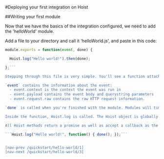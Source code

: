 #Deploying your first integration on Hoist

##Writing your first module

Now that we have the basics of the integration configured, we need to add the 'helloWorld' module.

Add a file to your directory and call it 'helloWorld.js', and paste in this code: 

```javascript
module.exports = function(event, done) {

  Hoist.log("Hello world!").then(done);  

};```

Stepping through this file is very simple. You'll see a function attached to the 'module.exports' object that gets passed two parameters, event and done.

`event` contains the information about the event:
  - event.context is the context the event was run in
  - event.payload contains the event body and querystring parameters
  - event.request.raw contains the raw HTTP request information.

`done` is called when you're finished with the module. Modules will timeout after 20 seconds if done isn't called, but you want to make sure done is called, as your other calls will get backed up waiting for a slow module to timeout. 

Inside the function, Hoist.log is called. The Hoist object is globally available to all modules and contains everything you need to interact with the Hoist plaform. (Check out the docs here.)

All Hoist methods return a promise as well as accept a callback as the last parameter. So this could also be written:

```Hoist.log("Hello world!", function() { done(); });```


[nav-prev /quickstart/hello-world/1]
[nav-next /quickstart/hello-world/3]
